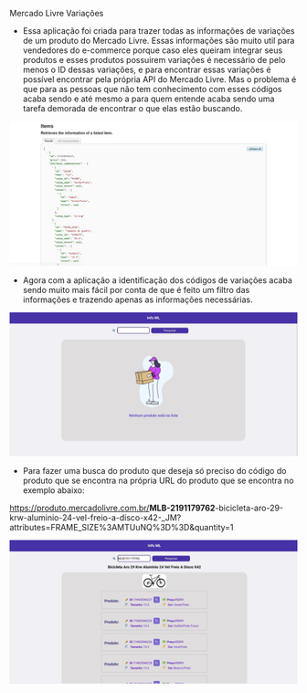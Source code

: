 Mercado Livre Variações

- Essa aplicação foi criada para trazer todas as informações de variações de um produto do Mercado Livre. Essas informações são muito util para vendedores do e-commerce porque caso eles queiram integrar seus produtos e esses produtos possuirem variações é necessário de pelo menos o ID dessas variações, e para encontrar essas variações é possível encontrar pela própria API do Mercado Livre. Mas o problema é que para as pessoas que não tem conhecimento com esses códigos acaba sendo e até mesmo a para quem entende acaba sendo uma tarefa demorada de encontrar o que elas estão buscando.

<img src='./assets/ApiML.jpeg' width={500}/>

- Agora com a aplicação a identificação dos códigos de variações acaba sendo muito mais fácil por conta de que é feito um filtro das informações e trazendo apenas as informações necessárias.

<img src='./assets/imageEmpty.jpeg' width={500}/>

- Para fazer uma busca do produto que deseja só preciso do código do produto que se encontra na própria URL do produto que se encontra no exemplo abaixo:


https://produto.mercadolivre.com.br/<b>MLB-2191179762</b>-bicicleta-aro-29-krw-aluminio-24-vel-freio-a-disco-x42-_JM?attributes=FRAME_SIZE%3AMTUuNQ%3D%3D&quantity=1


<img src='./assets/imageList.jpeg' width={500}/>
